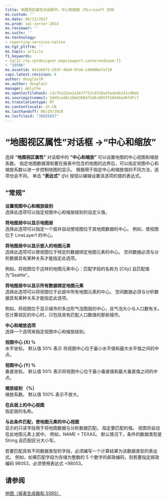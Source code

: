 ```yaml
---
title: 地图视区属性对话框中，中心和缩放 |Microsoft 文档
ms.custom: ''
ms.date: 06/13/2017
ms.prod: sql-server-2014
ms.reviewer: ''
ms.suite: ''
ms.technology:
- reporting-services-native
ms.tgt_pltfrm: ''
ms.topic: article
f1_keywords:
- sql12.rtp.rptdesigner.mapviewport.centerandzoom.f1
- "10506"
ms.assetid: 642a06f5-293f-48e0-97a6-1489dbefa719
caps.latest.revision: 6
author: douglaslM
ms.author: douglasl
manager: mblythe
ms.openlocfilehash: c3c75a22ee1a367f752cd310a19aebdb241c90eb
ms.sourcegitcommit: 5dd5cad0c1bbd308471d6c885f516948ad67dfcf
ms.translationtype: MT
ms.contentlocale: zh-CN
ms.lasthandoff: 06/19/2018
ms.locfileid: "36025657"
---
```

# <a name="map-viewport-properties-dialog-box-center-and-zoom"></a>“地图视区属性”对话框 -&gt;“中心和缩放”
  选择 **“地图视区属性”** 对话框中的 **“中心和缩放”** 可以设置地图的中心视图和缩放系数。 指定地图数据源和要在报表中包含的地图的边界后，可以指定视图中心和缩放系数以进一步控制地图的显示。 根据用于指定中心和缩放值的不同方法，选项也会不同。 单击 **“表达式”** (*fx*) 按钮以编辑设置该选项的值的表达式。  
  
## <a name="options"></a>“常规”  
 **设置视图中心和缩放级别**  
 选择此选项可以指定视图中心和缩放级别的自定义值。  
  
 **将地图居中以显示地图层**  
 选择此选项可以指定一个层并自动使视图位于其地图数据的中心。 例如，使视图位于 LineLayer1 的中心。  
  
 **将地图居中以显示嵌入的地图元素**  
 选择此选项可以使视图位于特定的数据绑定地图元素的中心。 空间数据必须与分析数据具有某种关系才能指定此选项。  
  
 例如，将视图位于这样的地图元素中心：匹配字段的名称为 [City] 且匹配值为“Seattle”。  
  
 **将地图居中以显示所有数据绑定地图元素**  
 选择此选项可以将视图位于此层中所有地图元素的中心。 空间数据必须与分析数据具有某种关系才能指定此选项。  
  
 例如，将视图位于显示城市的多边形气泡图层的中心，且气泡大小与人口数有关。 在计算视区的中心时，只包括具有匹配人口数值的那些城市。  
  
 **中心和缩放选项**  
 选择一个选项来指定视图中心和缩放级别。  
  
 **视图中心 (X) %**  
 水平坐标。 默认值 50% 表示 将视图中心位于最小水平值和最大水平值之间的中点。  
  
 **视图中心 (Y) %**  
 垂直坐标。 默认值 50% 表示将视图中心位于最小垂直值和最大垂直值之间的中点。  
  
 **缩放级别 （%）**  
 缩放系数。 默认值 100% 表示不放大。  
  
 **在此层上的中心视图**  
 指定层的名称。  
  
 **与此条件匹配，使地图元素的中心视图**  
 显示的只读字段用于将地图数据与分析数据匹配。 指定要匹配的值。 视图将自动在此地图元素上居中。 例如，NAME = TEXAS。 默认情况下，条件的数据类型是 String 且匹配区分大小写。  
  
 若要匹配具有不同数据类型的字段，必须编写一个计算结果为该数据类型的表达式。 例如，如果匹配字段为存储为整数的 5 个数字的邮政编码，则若要指定邮政编码 98053，必须使用表达式 =98053。  
  
## <a name="see-also"></a>请参阅  
 [地图（报表生成器和 SSRS）](report-design/maps-report-builder-and-ssrs.md)  
  
  